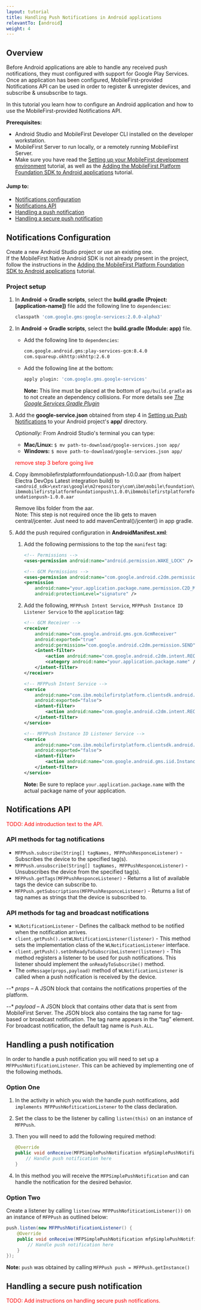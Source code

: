 ```yaml
---
layout: tutorial
title: Handling Push Notifications in Android applications
relevantTo: [android]
weight: 4
---
```


## Overview
Before Android applications are able to handle any received push notifications, they must configured with support for Google Play Services. Once an application has been configured, MobileFirst-provided Notifications API can be used in order to register &amp; unregister devices, and subscribe &amp; unsubscribe to tags.

In this tutorial you learn how to configure an Android application and how to use the MobileFirst-provided Notifications API.

**Prerequisites:** 

* Android Studio and MobileFirst Developer CLI installed on the developer workstation.  
* MobileFirst Server to run locally, or a remotely running MobileFirst Server.
* Make sure you have read the [Setting up your MobileFirst development environment](../../../setting-up-your-development-environment/index) tutorial, as well as the [Adding the MobileFirst Platform Foundation SDK to Android applications](../../adding-the-mfpf-sdk/android) tutorial.

#### Jump to:

* [Notifications configuration](#notifications-configuration)
* [Notifications API](#notifications-api)
* [Handling a push notification](#handling-a-push-notification)
* [Handling a secure push notification](#handling-a-secure-push-notification)

## Notifications Configuration
Create a new Android Studio project or use an existing one.  
If the MobileFirst Native Android SDK is not already present in the project, follow the instructions in the [Adding the MobileFirst Platform Foundation SDK to Android applications](../../../adding-the-mfpf-sdk/android) tutorial.

### Project setup

1. In **Android → Gradle scripts**, select the **build.gradle (Project: [application-name])** file add the following line to `dependencies`: 

	```bash
	classpath 'com.google.gms:google-services:2.0.0-alpha3'
	```

2. In **Android → Gradle scripts**, select the **build.gradle (Module: app)** file.
	- Add the following line to `dependencies`:
		
		```bash
		com.google.android.gms:play-services-gcm:8.4.0
		com.squareup.okhttp:okhttp:2.6.0
		```
	- Add the following line at the bottom:

		```bash
		apply plugin: 'com.google.gms.google-services'
		```

		**Note:** This line must be placed at the bottom of `app/build.gradle` as to not create an dependency collisions. For more details see [*The Google Services Gradle Plugin*](https://developers.google.com/android/guides/google-services-plugin)

3. Add the **google-service.json** obtained from step 4 in [Setting up Push Notifications](../push-notifications-overview/#android) to your Android project's **app/** directory.

    *Optionally:* From Android Studio's terminal you can type:
    * **Mac/Linux:** `$ mv path-to-download/google-services.json app/`
    * **Windows:** `$ move path-to-download/google-services.json app/`

    <span style="color:red"> remove step 3 before going live</span>

3. Copy ibmmobilefirstplatformfoundationpush-1.0.0.aar (from halpert Electra DevOps Latest integration build) to `<android_sdk>\extras\google\m2repository\com\ibm\mobile\foundation\ibmmobilefirstplatformfoundationpush\1.0.0\ibmmobilefirstplatformfoundationpush-1.0.0.aar`

   	Remove libs folder from the aar.  
   	Note: This step is not required once the lib gets to maven central/jcenter. Just need to add mavenCentral()/jcenter() in app gradle.

4. Add the push required configuration in **AndroidManifest.xml**:

	1. Add the following permissions to the top the `manifest` tag:

		```xml
		<!-- Permissions -->
    	<uses-permission android:name="android.permission.WAKE_LOCK" />
		
    	<!-- GCM Permissions -->
    	<uses-permission android:name="com.google.android.c2dm.permission.RECEIVE" />
    	<permission
    	    android:name="your.application.package.name.permission.C2D_MESSAGE"
    	    android:protectionLevel="signature" />

		```

	2. Add the following, `MFPPush Intent Service`, `MFPPush Instance ID Listener Service` to the `application` tag:

		```xml
        <!-- GCM Receiver -->
        <receiver
            android:name="com.google.android.gms.gcm.GcmReceiver"
            android:exported="true"
            android:permission="com.google.android.c2dm.permission.SEND">
            <intent-filter>
                <action android:name="com.google.android.c2dm.intent.RECEIVE" />
                <category android:name="your.application.package.name" />
            </intent-filter>
        </receiver>

        <!-- MFPPush Intent Service -->
        <service
            android:name="com.ibm.mobilefirstplatform.clientsdk.android.push.api.MFPPushIntentService"
            android:exported="false">
            <intent-filter>
                <action android:name="com.google.android.c2dm.intent.RECEIVE" />
            </intent-filter>
        </service>

        <!-- MFPPush Instance ID Listener Service -->
        <service
            android:name="com.ibm.mobilefirstplatform.clientsdk.android.push.api.MFPPushInstanceIDListenerService"
            android:exported="false">
            <intent-filter>
                <action android:name="com.google.android.gms.iid.InstanceID" />
            </intent-filter>
        </service>
		```

		**Note:** Be sure to replace `your.application.package.name` with the actual package name of your application.


## Notifications API
<span style="color:red">TODO: Add introduction text to the API.</span>

### API methods for tag notifications
* `MFPPush.subscribe(String[] tagNames, MFPPushResponceListener)` - Subscribes the device to the specified tag(s).
* `MFPPush.unsubscribe(String[] tagNames, MFPPushResponceListener)` -  Unsubscribes the device from the specified tag(s).
* `MFPPush.getTags(MFPPushResponceListener)` - Returns a list of available tags the device can subscribe to.
* `MFPPush.getSubscriptions(MFPPushResponceListener)` - Returns a list of tag names as strings that the device is subscribed to.

### API methods for tag and broadcast notifications

* `WLNotificationListener` - Defines the callback method to be notified when the notification arrives.
* `client.getPush().setWLNotificationListener(listener)` -
This method sets the implementation class of the `WLNotificationListener` interface.
* `client.getPush().setOnReadyToSubscribeListener(listener)` -
This method registers a listener to be used for push notifications. This listener should implement the `onReadyToSubscribe()` method.
* The `onMessage(props,payload)` method of `WLNotificationListener` is called when a push notification is received by the device.

--* *props* – A JSON block that contains the notifications properties of the platform.

--* *payload* – A JSON block that contains other data that is sent from MobileFirst Server. The JSON block also contains the tag name for tag-based or broadcast notification. The tag name appears in the “tag” element. For broadcast notification, the default tag name is `Push.ALL`.

## Handling a push notification

In order to handle a push notification you will need to set up a `MFPPushNotificationListener`.  This can be achieved by implementing one of the following methods.

### Option One

1. In the activity in which you wish the handle push notifications, add `implements MFPPushNofiticationListener` to the class declaration.
2. Set the class to be the listener by calling `listen(this)` on an instance of `MFPPush`.
2. Then you will need to add the following required method:

	```java
	@Override
    public void onReceive(MFPSimplePushNotification mfpSimplePushNotification) {
        // Handle push notification here
    }
	```

3. In this method you will receive the `MFPSimplePushNotification` and can handle the notification for the desired behavior.

### Option Two

Create a listener by calling `listen(new MFPPushNofiticationListener())` on an instance of `MFPPush` as outlined below:

```java
push.listen(new MFPPushNotificationListener() {
    @Override
    public void onReceive(MFPSimplePushNotification mfpSimplePushNotification) {
        // Handle push notification here
    }
});
```

**Note:** `push` was obtained by calling `MFPPush push = MFPPush.getInstance()`

## Handling a secure push notification
<span style="color:red">TODO: Add instructions on handling secure push notifications.</span>

